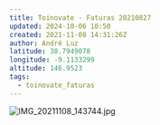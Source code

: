 ```yaml
---
title: Toinovate - Faturas 20210827
updated: 2024-10-06 10:50
created: 2021-11-08 14:31:26Z
author: André Luz
latitude: 38.7949078
longitude: -9.1133299
altitude: 146.9523
tags:
  - toinovate_faturas
---
```


![IMG_20211108_143744.jpg](IMG_20211108_143744.jpg)